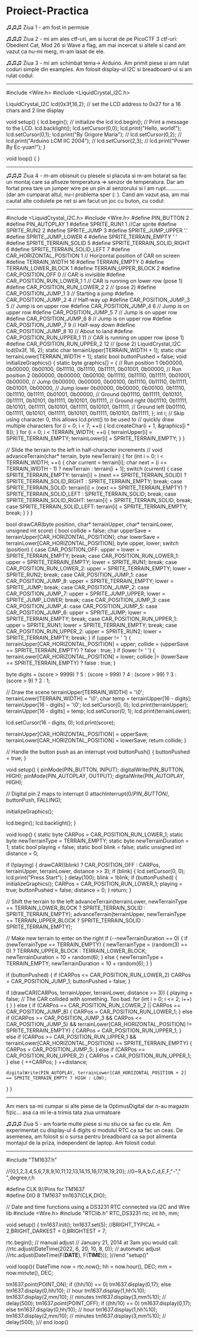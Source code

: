 # Proiect-Practica

♫♫♫ Ziua 1 - am fost in permisie


♫♫♫ Ziua 2 - mi am ales ctf-uri, am si lucrat de pe PicoCTF 3 ctf-uri: Obedient Cat, Mod 26 si Wave a flag, am mai incercat si altele si cand am vazut ca nu-mi merg, m-am lasat de ele.


♫♫♫ Ziua 3 - mi am schimbat tema-> Arduino. Am primit piese si am rulat coduri simple din examples. Am folosit display-ul I2C si breadboard-ul si am rulat codul:

---------------------------------------------------------------------------------------------------------------------------------------------------------------
#include <Wire.h> 
#include <LiquidCrystal_I2C.h>

LiquidCrystal_I2C lcd(0x3f,16,2);  // set the LCD address to 0x27 for a 16 chars and 2 line display

void setup()
{
  lcd.begin();                      // initialize the lcd 
  lcd.begin();
  // Print a message to the LCD.
  lcd.backlight();
  lcd.setCursor(0,0);
  lcd.print("Hello, world!");
  lcd.setCursor(0,1);
  lcd.print("By Grigore Maria");
  // lcd.setCursor(0,2);
 // lcd.print("Arduino LCM IIC 2004");
  // lcd.setCursor(2,3);
 // lcd.print("Power By Ec-yuan!");
}


void loop()
{
}

---------------------------------------------------------------------------------------------------------------------------------------------------------------



♫♫♫ Ziua 4 - m-am obisnuit cu piesele si placuta si m-am hotarat sa fac un montaj care sa afiseze temperatura => senzor de temperatura. Dar am fortat prea tare un jumper wire pe un pin al senzorului si l am rupt............... (dar am cumparat altul, nu-i problema sper (: ). Cand am vazut asa, am mai cautat alte codulete pe net si am facut un joc cu buton, cu codul:


--------------------------------------------------------------------------------------------------------------------------------------------------------------

#include <LiquidCrystal_I2C.h>
#include <Wire.h>
#define PIN_BUTTON 2
#define PIN_AUTOPLAY 1
#define SPRITE_RUN1 1  //Car sprite
#define SPRITE_RUN2 2
#define SPRITE_JUMP 3
#define SPRITE_JUMP_UPPER '.'         
#define SPRITE_JUMP_LOWER 4
#define SPRITE_TERRAIN_EMPTY ' '      
#define SPRITE_TERRAIN_SOLID 5
#define SPRITE_TERRAIN_SOLID_RIGHT 6
#define SPRITE_TERRAIN_SOLID_LEFT 7
#define CAR_HORIZONTAL_POSITION 1    // Horizontal position of CAR on screen
#define TERRAIN_WIDTH 16
#define TERRAIN_EMPTY 0
#define TERRAIN_LOWER_BLOCK 1
#define TERRAIN_UPPER_BLOCK 2
#define CAR_POSITION_OFF 0          // CAR is invisible
#define CAR_POSITION_RUN_LOWER_1 1  // CAR is running on lower row (pose 1)
#define CAR_POSITION_RUN_LOWER_2 2  //                              (pose 2)
#define CAR_POSITION_JUMP_1 3       // Starting a jump
#define CAR_POSITION_JUMP_2 4       // Half-way up
#define CAR_POSITION_JUMP_3 5       // Jump is on upper row
#define CAR_POSITION_JUMP_4 6       // Jump is on upper row
#define CAR_POSITION_JUMP_5 7       // Jump is on upper row
#define CAR_POSITION_JUMP_6 8       // Jump is on upper row
#define CAR_POSITION_JUMP_7 9       // Half-way down
#define CAR_POSITION_JUMP_8 10      // About to land
#define CAR_POSITION_RUN_UPPER_1 11 // CAR is running on upper row (pose 1)
#define CAR_POSITION_RUN_UPPER_2 12 //                              (pose 2)
LiquidCrystal_I2C lcd(0x3f, 16, 2);
static char terrainUpper[TERRAIN_WIDTH + 1];
static char terrainLower[TERRAIN_WIDTH + 1];
static bool buttonPushed = false;
void initializeGraphics() {
  static byte graphics[] = {
    // Run position 1
    0b00000,
    0b00000,
    0b00100,
    0b11110,
    0b11110,
    0b11111,
    0b01001,
    0b00000,
    // Run position 2
    0b00000,
    0b00000,
    0b00100,
    0b11110,
    0b11110,
    0b11111,
    0b01001,
    0b00000,
    // Jump
    0b00000,
    0b00000,
    0b00100,
    0b11110,
    0b11110,
    0b11111,
    0b01001,
    0b00000,
    // Jump lower
    0b00000,
    0b00000,
    0b00100,
    0b11110,
    0b11110,
    0b11111,
    0b01001,
    0b00000,
    // Ground
    0b01110,
    0b11111,
    0b10101,
    0b11111,
    0b10101,
    0b11111,
    0b10101,
    0b11111,
    // Ground right
    0b01110,
    0b11111,
    0b10101,
    0b11111,
    0b10101,
    0b11111,
    0b10101,
    0b11111,
    // Ground left
    0b01110,
    0b11111,
    0b10101,
    0b11111,
    0b10101,
    0b11111,
    0b10101,
    0b11111,
  };
  int i;
  // Skip using character 0, this allows lcd.print() to be used to
  // quickly draw multiple characters
  for (i = 0; i < 7; ++i) {
    lcd.createChar(i + 1, &graphics[i * 8]);
  }
  for (i = 0; i < TERRAIN_WIDTH; ++i) {
    terrainUpper[i] = SPRITE_TERRAIN_EMPTY;
    terrainLower[i] = SPRITE_TERRAIN_EMPTY;
  }
}

// Slide the terrain to the left in half-character increments
//
void advanceTerrain(char* terrain, byte newTerrain) {
  for (int i = 0; i < TERRAIN_WIDTH; ++i) {
    char current = terrain[i];
    char next = (i == TERRAIN_WIDTH - 1) ? newTerrain : terrain[i + 1];
    switch (current) {
      case SPRITE_TERRAIN_EMPTY:
        terrain[i] = (next == SPRITE_TERRAIN_SOLID) ? SPRITE_TERRAIN_SOLID_RIGHT : SPRITE_TERRAIN_EMPTY;
        break;
      case SPRITE_TERRAIN_SOLID:
        terrain[i] = (next == SPRITE_TERRAIN_EMPTY) ? SPRITE_TERRAIN_SOLID_LEFT : SPRITE_TERRAIN_SOLID;
        break;
      case SPRITE_TERRAIN_SOLID_RIGHT:
        terrain[i] = SPRITE_TERRAIN_SOLID;
        break;
      case SPRITE_TERRAIN_SOLID_LEFT:
        terrain[i] = SPRITE_TERRAIN_EMPTY;
        break;
    }
  }
}

bool drawCAR(byte position, char* terrainUpper, char* terrainLower, unsigned int score) {
  bool collide = false;
  char upperSave = terrainUpper[CAR_HORIZONTAL_POSITION];
  char lowerSave = terrainLower[CAR_HORIZONTAL_POSITION];
  byte upper, lower;
  switch (position) {
    case CAR_POSITION_OFF:
      upper = lower = SPRITE_TERRAIN_EMPTY;
      break;
    case CAR_POSITION_RUN_LOWER_1:
      upper = SPRITE_TERRAIN_EMPTY;
      lower = SPRITE_RUN1;
      break;
    case CAR_POSITION_RUN_LOWER_2:
      upper = SPRITE_TERRAIN_EMPTY;
      lower = SPRITE_RUN2;
      break;
    case CAR_POSITION_JUMP_1:
    case CAR_POSITION_JUMP_8:
      upper = SPRITE_TERRAIN_EMPTY;
      lower = SPRITE_JUMP;
      break;
    case CAR_POSITION_JUMP_2:
    case CAR_POSITION_JUMP_7:
      upper = SPRITE_JUMP_UPPER;
      lower = SPRITE_JUMP_LOWER;
      break;
    case CAR_POSITION_JUMP_3:
    case CAR_POSITION_JUMP_4:
    case CAR_POSITION_JUMP_5:
    case CAR_POSITION_JUMP_6:
      upper = SPRITE_JUMP;
      lower = SPRITE_TERRAIN_EMPTY;
      break;
    case CAR_POSITION_RUN_UPPER_1:
      upper = SPRITE_RUN1;
      lower = SPRITE_TERRAIN_EMPTY;
      break;
    case CAR_POSITION_RUN_UPPER_2:
      upper = SPRITE_RUN2;
      lower = SPRITE_TERRAIN_EMPTY;
      break;
  }
  if (upper != ' ') {
    terrainUpper[CAR_HORIZONTAL_POSITION] = upper;
    collide = (upperSave == SPRITE_TERRAIN_EMPTY) ? false : true;
  }
  if (lower != ' ') {
    terrainLower[CAR_HORIZONTAL_POSITION] = lower;
    collide |= (lowerSave == SPRITE_TERRAIN_EMPTY) ? false : true;
  }

  byte digits = (score > 9999) ? 5 : (score > 999) ? 4 : (score > 99) ? 3 : (score > 9) ? 2 : 1;

  // Draw the scene
  terrainUpper[TERRAIN_WIDTH] = '\0';
  terrainLower[TERRAIN_WIDTH] = '\0';
  char temp = terrainUpper[16 - digits];
  terrainUpper[16 - digits] = '\0';
  lcd.setCursor(0, 0);
  lcd.print(terrainUpper);
  terrainUpper[16 - digits] = temp;
  lcd.setCursor(0, 1);
  lcd.print(terrainLower);

  lcd.setCursor(16 - digits, 0);
  lcd.print(score);

  terrainUpper[CAR_HORIZONTAL_POSITION] = upperSave;
  terrainLower[CAR_HORIZONTAL_POSITION] = lowerSave;
  return collide;
}

// Handle the button push as an interrupt
void buttonPush() {
  buttonPushed = true;
}

void setup() {
  pinMode(PIN_BUTTON, INPUT);
  digitalWrite(PIN_BUTTON, HIGH);
  pinMode(PIN_AUTOPLAY, OUTPUT);
  digitalWrite(PIN_AUTOPLAY, HIGH);

  // Digital pin 2 maps to interrupt 0
  attachInterrupt(0/*PIN_BUTTON*/, buttonPush, FALLING);

  initializeGraphics();

  lcd.begin();
  lcd.backlight();
}

void loop() {
  static byte CARPos = CAR_POSITION_RUN_LOWER_1;
  static byte newTerrainType = TERRAIN_EMPTY;
  static byte newTerrainDuration = 1;
  static bool playing = false;
  static bool blink = false;
  static unsigned int distance = 0;

  if (!playing) {
    drawCAR((blink) ? CAR_POSITION_OFF : CARPos, terrainUpper, terrainLower, distance >> 3);
    if (blink) {
      lcd.setCursor(0, 0);
      lcd.print("Press Start");
    }
    delay(100);
    blink = !blink;
    if (buttonPushed) {
      initializeGraphics();
      CARPos = CAR_POSITION_RUN_LOWER_1;
      playing = true;
      buttonPushed = false;
      distance = 0;
    }
    return;
  }

  // Shift the terrain to the left
  advanceTerrain(terrainLower, newTerrainType == TERRAIN_LOWER_BLOCK ? SPRITE_TERRAIN_SOLID : SPRITE_TERRAIN_EMPTY);
  advanceTerrain(terrainUpper, newTerrainType == TERRAIN_UPPER_BLOCK ? SPRITE_TERRAIN_SOLID : SPRITE_TERRAIN_EMPTY);

  // Make new terrain to enter on the right
  if (--newTerrainDuration == 0) {
    if (newTerrainType == TERRAIN_EMPTY) {
      newTerrainType = (random(3) == 0) ? TERRAIN_UPPER_BLOCK : TERRAIN_LOWER_BLOCK;
      newTerrainDuration = 10 + random(6);
    } else {
      newTerrainType = TERRAIN_EMPTY;
      newTerrainDuration = 10 + random(6);
    }
  }

  if (buttonPushed) {
    if (CARPos <= CAR_POSITION_RUN_LOWER_2) CARPos = CAR_POSITION_JUMP_1;
    buttonPushed = false;
  }

  if (drawCAR(CARPos, terrainUpper, terrainLower, distance >> 3)) {
    playing = false; // The CAR collided with something. Too bad.
    for (int i = 0; i <= 2; i++) {
    }
  } else {
    if (CARPos == CAR_POSITION_RUN_LOWER_2 || CARPos == CAR_POSITION_JUMP_8) {
      CARPos = CAR_POSITION_RUN_LOWER_1;
    } else if ((CARPos >= CAR_POSITION_JUMP_3 && CARPos <= CAR_POSITION_JUMP_5) && terrainLower[CAR_HORIZONTAL_POSITION] != SPRITE_TERRAIN_EMPTY) {
      CARPos = CAR_POSITION_RUN_UPPER_1;
    } else if (CARPos >= CAR_POSITION_RUN_UPPER_1 && terrainLower[CAR_HORIZONTAL_POSITION] == SPRITE_TERRAIN_EMPTY) {
      CARPos = CAR_POSITION_JUMP_5;
    } else if (CARPos == CAR_POSITION_RUN_UPPER_2) {
      CARPos = CAR_POSITION_RUN_UPPER_1;
    } else {
      ++CARPos;
    }
    ++distance;

    digitalWrite(PIN_AUTOPLAY, terrainLower[CAR_HORIZONTAL_POSITION + 2] == SPRITE_TERRAIN_EMPTY ? HIGH : LOW);
  }
}


--------------------------------------------------------------------------------------------------------------------------------------------------------------

Am mers sa-mi cumpar si alte piese de la OptimusDigital dar n-au magazin fizic... asa ca mi le-a trimis tata ziua urmatoare



♫♫♫ Ziua 5 - am foarte multe piese si nu stiu ce sa fac cu ele. Am experimentat cu display-ul 4 digits si modulul RTC ca sa fac un ceas. De asemenea, am folosit si o sursa pentru breadboard ca sa pot alimenta montajul de la priza, independent de laptop. Am folosit codul:


-------------------------------------------------------------------------------------------------------------------------------------------
#include "TM1637.h"
 
//{0,1,2,3,4,5,6,7,8,9,10,11,12,13,14,15,16,17,18,19,20};
//0~9,A,b,C,d,E,F,"-"," ",degree,r,h

#define CLK 9//Pins for TM1637       
#define DIO 8
TM1637 tm1637(CLK,DIO);

// Date and time functions using a DS3231 RTC connected via I2C and Wire lib
#include <Wire.h>
#include "RTClib.h"
RTC_DS3231 rtc;
int hh, mm; 

void setup()
{
  tm1637.init();
  tm1637.set(5); 
  //BRIGHT_TYPICAL = 2,BRIGHT_DARKEST = 0,BRIGHTEST = 7;

  rtc.begin();
// manual adjust
  // January 21, 2014 at 3am you would call:
   //rtc.adjust(DateTime(2022, 6, 20, 10, 8, 0));
// automatic adjust
  //rtc.adjust(DateTime(F(__DATE__), F(__TIME__)));
}//end "setup()"
 
void loop(){
DateTime now = rtc.now();
hh = now.hour(), DEC;
mm = now.minute(), DEC;

tm1637.point(POINT_ON);
if ((hh/10) == 0) tm1637.display(0,17);
else
    tm1637.display(0,hh/10);     // hour
    tm1637.display(1,hh%10);
    tm1637.display(2,mm/10);    // minutes
    tm1637.display(3,mm%10);    // 
delay(500);
    tm1637.point(POINT_OFF);
if ((hh/10) == 0) tm1637.display(0,17);
else
    tm1637.display(0,hh/10);     // hour
    tm1637.display(1,hh%10);
    tm1637.display(2,mm/10);    // minutes
    tm1637.display(3,mm%10);    // 
delay(500);
}// end loop() 


------------------------------------------------------------------------------------------------------------------------------------------------------------


